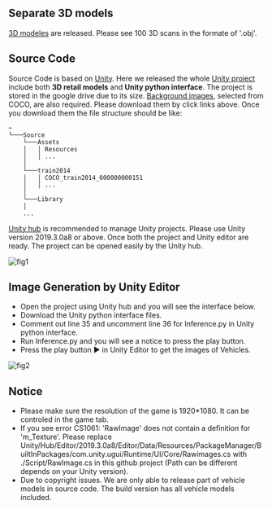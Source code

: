 ## Separate 3D models

[3D modeles](https://drive.google.com/file/d/1p14lhyvYNYCJvl-qhXdb_StuNZN7C_q-/view?usp=sharing) are released. Please see 100 3D scans in the formate of '.obj'. 

## Source Code 

Source Code is based on [Unity](https://unity.com/). Here we released the whole [Unity project](https://drive.google.com/file/d/1LIYmYmK0jh2V-Bj0CD7BHATK9xRhA7Pb/view?usp=sharing) include both **3D retail models** and **Unity python interface**. The project is stored in the google drive due to its size. [Background images](https://drive.google.com/file/d/1dx03ijDzJkbVp0XnZbvKLTYZSYMDJHsf/view?usp=sharing), selected from COCO, are also required. Please download them by click links above. Once you download them the file structure should be like:

```
~
└───Source
    └───Assets
    │   │ Resources
    │   │ ...
    │
    └───train2014
    │   │ COCO_train2014_000000000151
    │   │ ...
    │
    └───Library
    │
    ...
```

[Unity hub](https://docs.unity3d.com/Manual/GettingStartedInstallingHub.html) is recommended to manage Unity projects. Please use Unity version 2019.3.0a8 or above. Once both the project and Unity editor are ready. The project can be opened easily by the Unity hub.    

![fig1](https://github.com/yorkeyao/VehicleX/blob/master/Unity%20Source/Images/unity_hub.PNG)  

## Image Generation by Unity Editor

* Open the project using Unity hub and you will see the interface below.
* Download the Unity python interface files.
* Comment out line 35 and uncomment line 36 for Inference.py in Unity python interface.  
* Run Inference.py and you will see a notice to press the play button. 
* Press the play button ▶️ in Unity Editor to get the images of Vehicles. 

![fig2](https://github.com/yorkeyao/VehicleX/blob/master/Unity%20Source/Images/interface.PNG) 

## Notice

* Please make sure the resolution of the game is 1920*1080. It can be controled in the game tab.
* If you see error CS1061: 'RawImage' does not contain a definition for 'm_Texture'. Please replace Unity/Hub/Editor/2019.3.0a8/Editor/Data/Resources/PackageManager/BuiltInPackages/com.unity.ugui/Runtime/UI/Core/Rawimages.cs with ./Script/RawImage.cs in this github project (Path can be different depends on your Unity version).
* Due to copyright issues. We are only able to release part of vehicle models in source code. The build version has all vehicle models included.  




